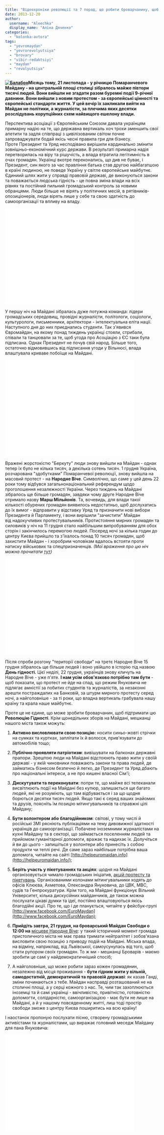 ```yaml
---
title: "Відеохроніки революції та 7 порад, що робити броварчанину, щоб перемогла гідність"
date: 2013-12-20
author: 
  username: "Aleechka"
  display_name: "Аліна Дяченко"
categories: 
  - "kolonka-avtora"
tags: 
  - "yevromaydan"
  - "yevrorevolyutsiya"
  - "brovary"
  - "vibir-redaktsiyi"
  - "maydan"
  - "revolyutsiya"
---
```


**[![Балабон](https://mpz.brovary.org/wp-content/uploads/2013/12/Balabon.jpg)](https://mpz.brovary.org/wp-content/uploads/2013/12/Balabon.jpg)Місяць тому, 21 листопада - у річницю Помаранчевого Майдану - на центральній площі столиці зібралось майже півтори тисячі людей. Вони вийшли не згадати разом буремні події 9-річної давнини. Вони вийшли з новим протестом - за європейські цінності та європейські стандарти життя. У цей вечір їх закликали вийти на Майдан не політики, а журналісти, за плечима яких десятки розслідувань корупційних схем найвищого ешелону влади.**

Перспектива асоціації з Європейським Союзом давала українцям примарну надію на те, що державна вертикаль хоч трохи зменшить свої апетити та задля співпраці з цивілізованим світом почне запроваджувати бодай якісь чесні правила гри для бізнесу. Проте Президент та Уряд несподівано вирішили кардинально змінити зовнішньо-економічний курс держави. В результаті примарна надія перетворилась на віру та рішучість, а влада втратила легітимність в очах громадян. Українці вкотре переконались, що див не буває, і Президент, син якого за час правління батька став другою найбагатшою в країні людиною, не поведе Україну у світле європейське майбутнє. Єдиниий шлях жити у справді правовій державі, де виконуються закони та поважається людська гідність - це повна зміна влади на всіх рівнях та постійний пильний громадський контроль за новими обранцями. Люди більше не вірять у політичних месій, в рятівників-опозиціонерів, люди вірять лише у себе та свою здатність до самоорганізації та впливу на владу.

<iframe src="//www.youtube.com/embed/IqFdatdem64" height="315" width="420" allowfullscreen frameborder="0"></iframe>

У першу ніч на Майдані зібралась дуже потужна команда: лідери громадських середовищ, провідні журналісти, політологи, соціологи, культурологи, письменники, архітектори - інтелектуальна еліта нації. Наступного дня до них приєднались студенти. Так з'явився Євромайдан, на якому понад тиждень українці стояли, стрибали, співали та танцювали за те, щоб угода про Асоціацію з ЄС таки була підписана. Однак Президент не почув свій народ. Більше того, остаточно відмовившись від підписання угоди у Вільнюсі, влада влаштувала криваве побоїще на Майдані.

<iframe src="//www.youtube.com/embed/6HtbdFfaYUc" height="315" width="420" allowfullscreen frameborder="0"></iframe>

Вражені жорстокістю "Беркуту" люди знову вийшли на Майдан - однак тепер їх було не кілька тисяч, а декілька сотень тисяч. 1 грудня Україна, розчарована "здобутками" Помаранчевої революції, знову вийшла на масовий протест - на **Народне Віче**. Символічно, що саме у цей день 22 роки тому відбувся загальнонаціональний референдум щодо проголошення незалежності України. Через тиждень на Майдані зібралось ще більше громадян, завдяки чому друге Народне Віче отримало назву **Марш Мільйонів**. Та, вочевидь, для влади такої кількості обурених громадян виявилось недостатньо, щоб дослухатись до їх вимог - відправити у відставку Уряд та призначити нові вибори Президента й Парламенту, і вони вирішили "зачистити" Майдан від надокучливих протестувальників. Протистояння мирних громадян та силовиків у ніч на 11 грудня стало найбільшим випробуванням для обох сторін і закінчилось перемогою людей. Посеред ночі за кілька годин до центру Києва прийшло та з'їхалось понад 10 тисяч громадян, щоб захистити Майдан - і хоробрим чоловікам вдалось встояти проти натиску військових та спецпризначенців. _(Мої враження про цю ніч можна прочитати [тут](http://www.facebook.com/alina.dyachenko/posts/710542475636539))_

<iframe src="//www.youtube.com/embed/BjfUmoqagtY" height="315" width="420" allowfullscreen frameborder="0"></iframe>

Після спроби розгону "території свободи" на третє Народне Віче 15 грудня зібралось ще більше людей і воно увійшло в історію під назвою **День гідності.** Цієї неділі, 22 грудня, українців знову кличуть на Народне Віче - уже п'яте. **І нам усім обов'язково потрібно там бути** - щоб показати, що протест не йде на спад, що режим Януковича не підлягає амністії за побитих студентів та журналістів, за незаконні арешти постраждалих на Банковій, за штурм мирного протесту серед ночі, а найголовніше - за ті роки, що владна вертикаль грабувала нашу країну та крала наше майбутнє.

Проте це не єдине, що може зробити броварчанин, щоб підтримати цю **Революцію Гідності**. Крім щонедільних зборів на Майдані, мешканці нашого міста також можуть:

1) **Активно висловлювати свою позицію:** носити синьо-жовті стрічки на сумках та куртках, заплітати їх й волосся, прив'язувати до автомобілів тощо;

2) **Публічно проявляти патріотизм**: вивішувати на балконах державні прапори. Зрештою люди на Майдані відстоюють право жити у своїй державі - у якій чиновники поважають закони та права людей, де займатись бізнесом безпечно й легко, де Президент та Уряд дбають про національні інтереси, а не про кишені власної Сім'ї;

3) **Дискутувати та переконувати**: попри те, що майже всі телеканали висвітлюють події на Майдані без купюр, залишається ще багато людей, які не розуміють, що там відбувається і за що щодня борються десятки тисяч людей. Якщо такі є серед ваших знайомих та друзів, поясніть їм позицію мітингувальників та справжні цілі Майдану;

4) **Бути волонтером або благодійником**: світові, у тому числі й російські ЗМІ рясніють публікаціями на тему дивовижної здатності українців до самоорганізації. Побачене іноземними журналістами на кухні Майдану та в секторі, що займається поселенням людей та прийомом гуманітарної допомоги, вражає та надихає їх. Долучіться й ви до цього - запишіться у волонтери або принесіть з собою продукти чи теплі речі. Де саме зараз найбільше потрібна ваша допомога, читайте на сайті [http://helpeuromaidan.info](http://helpeuromaidan.info/);

5) **Беріть участь у пікетуваннях та акціях**: щодня на Майдані організовується чимало громадських ініціатив, [акцій протесту та пікетувань](http://politiko.ua//blogpost102664). Організованими колонами мітингувальники ходять до офісів Клюєва, Ахметова, Олександра Януковича, до ЦВК, МВС, судів та Генпрокуратури. Крім того, на Майдані функціонує Вільний Університет, кілька дискусійних майданчиків, де також можна послухати цікаві думки та ідеї, постійно влаштовуються якісь благодійні акції. Про те, що і де планується, читайте у фейсбук-групі [http://www.facebook.com/EuroMaydan](http://www.facebook.com/EuroMaydan);

6) **Прийдіть завтра, 21 грудня, на броварський Майдан Свободи о 12:00 на** [місцеве Народне Віче](https://mpz.brovary.org/brovarchani-pidtrimayut-vimogi-yevromaydanu-na-narodnomu-viche/): у такий історичний момент громада пристоличного міста не має права тримати нейтралітет і зобов'язана висловити свою позицію з приводу подій на Майдані. Міська влада, на відміну, наприклад, від Львівської, самоусунулась від того, щоб стати рупором своїх громадян. То ж ми - мешканці Броварів - маємо зробити це самі у найдемократичніший спосіб;

7) А найголовніше, що може робити зараз кожен громадянин, незалежно від місця проживання - **бути гідним жити у вільній, самодостатній, демократичній та правовій державі**: як казав Ганді, зміни починаються з тебе. Майдан насправді розташований не на столичні площі, а у серці кожного з нас. Те, чим так захоплюються іноземці та й самі українці - ввічливістю, привітністю, готовністю допомогти, солідарністю, самоорганізацією - має бути не лише на Майдані, а й у нашому повсяденному житті, лиш тоді простір свободи зможе з центру Києва поширитись на всю країну!

І наостанок пропоную послухати пісню, створену громадськими активістами та журналістами, що виражає головний меседж Майдану для пана Януковича:

<iframe src="//www.youtube.com/embed/foFcVKZ1OCA" height="315" width="420" allowfullscreen frameborder="0"></iframe>
